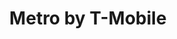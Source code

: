 ---
title: "Metro by T-Mobile"
url: /chicago/metro-by-t-mobile-east-71st-street/
shop: mobile phone
---
